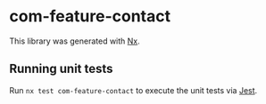 # com-feature-contact

This library was generated with [Nx](https://nx.dev).

## Running unit tests

Run `nx test com-feature-contact` to execute the unit tests via [Jest](https://jestjs.io).
